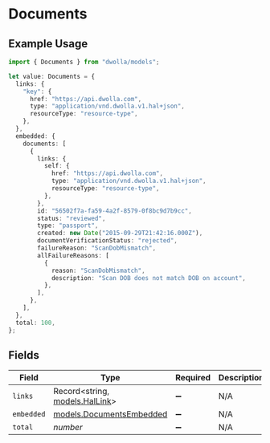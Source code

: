 # Documents

## Example Usage

```typescript
import { Documents } from "dwolla/models";

let value: Documents = {
  links: {
    "key": {
      href: "https://api.dwolla.com",
      type: "application/vnd.dwolla.v1.hal+json",
      resourceType: "resource-type",
    },
  },
  embedded: {
    documents: [
      {
        links: {
          self: {
            href: "https://api.dwolla.com",
            type: "application/vnd.dwolla.v1.hal+json",
            resourceType: "resource-type",
          },
        },
        id: "56502f7a-fa59-4a2f-8579-0f8bc9d7b9cc",
        status: "reviewed",
        type: "passport",
        created: new Date("2015-09-29T21:42:16.000Z"),
        documentVerificationStatus: "rejected",
        failureReason: "ScanDobMismatch",
        allFailureReasons: [
          {
            reason: "ScanDobMismatch",
            description: "Scan DOB does not match DOB on account",
          },
        ],
      },
    ],
  },
  total: 100,
};
```

## Fields

| Field                                                      | Type                                                       | Required                                                   | Description                                                | Example                                                    |
| ---------------------------------------------------------- | ---------------------------------------------------------- | ---------------------------------------------------------- | ---------------------------------------------------------- | ---------------------------------------------------------- |
| `links`                                                    | Record<string, [models.HalLink](../models/hallink.md)>     | :heavy_minus_sign:                                         | N/A                                                        |                                                            |
| `embedded`                                                 | [models.DocumentsEmbedded](../models/documentsembedded.md) | :heavy_minus_sign:                                         | N/A                                                        |                                                            |
| `total`                                                    | *number*                                                   | :heavy_minus_sign:                                         | N/A                                                        | 100                                                        |